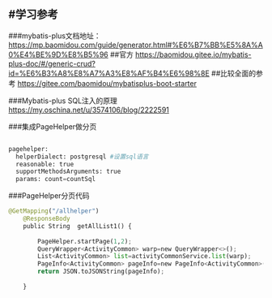 #学习参考
------

###mybatis-plus文档地址：
https://mp.baomidou.com/guide/generator.html#%E6%B7%BB%E5%8A%A0%E4%BE%9D%E8%B5%96
##官方
https://baomidou.gitee.io/mybatis-plus-doc/#/generic-crud?id=%E6%B3%A8%E8%A7%A3%E8%AF%B4%E6%98%8E
##比较全面的参考
https://gitee.com/baomidou/mybatisplus-boot-starter



###Mybatis-plus SQL注入的原理
https://my.oschina.net/u/3574106/blog/2222591




###集成PageHelper做分页

```python

pagehelper:
  helperDialect: postgresql #设置sql语言
  reasonable: true
  supportMethodsArguments: true
  params: count=countSql
```


###PageHelper分页代码
```python
@GetMapping("/allhelper")
	@ResponseBody
	public String  getAllList1() {
		
		PageHelper.startPage(1,2);
		QueryWrapper<ActivityCommon> warp=new QueryWrapper<>();
		List<ActivityCommon> list=activityCommonService.list(warp);
		PageInfo<ActivityCommon> pageInfo=new PageInfo<ActivityCommon>(list);
		return JSON.toJSONString(pageInfo);
		
	}
```



